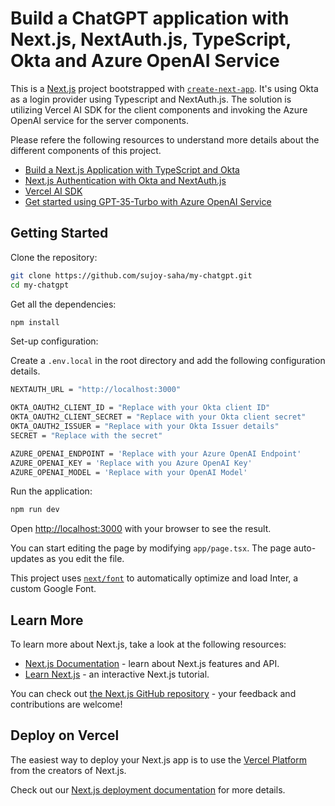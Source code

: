 # Build a ChatGPT application with Next.js, NextAuth.js, TypeScript, Okta and Azure OpenAI Service

This is a [Next.js](https://nextjs.org/) project bootstrapped with [`create-next-app`](https://github.com/vercel/next.js/tree/canary/packages/create-next-app).
It's using Okta as a login provider using Typescript and NextAuth.js. The solution is utilizing Vercel AI SDK for the client components and invoking the Azure OpenAI service for the server components.   

Please refere the following resources to understand more details about the different components of this project. 

- [Build a Next.js Application with TypeScript and Okta](https://developer.okta.com/blog/2020/11/13/nextjs-typescript)
- [Next.js Authentication with Okta and NextAuth.js](https://thetombomb.com/posts/nextjs-nextauth-okta)
- [Vercel AI SDK](https://sdk.vercel.ai/docs/guides/openai)
- [Get started using GPT-35-Turbo with Azure OpenAI Service](https://learn.microsoft.com/en-us/azure/cognitive-services/openai/chatgpt-quickstart?tabs=command-line&pivots=programming-language-javascript)


## Getting Started

Clone the repository:

```bash
git clone https://github.com/sujoy-saha/my-chatgpt.git
cd my-chatgpt
```

Get all the dependencies:

```bash
npm install
```

Set-up configuration:

Create a `.env.local` in the root directory and add the following configuration details.

```bash
NEXTAUTH_URL = "http://localhost:3000"

OKTA_OAUTH2_CLIENT_ID = "Replace with your Okta client ID"
OKTA_OAUTH2_CLIENT_SECRET = "Replace with your Okta client secret"
OKTA_OAUTH2_ISSUER = "Replace with your Okta Issuer details"
SECRET = "Replace with the secret"

AZURE_OPENAI_ENDPOINT = 'Replace with your Azure OpenAI Endpoint'
AZURE_OPENAI_KEY = 'Replace with you Azure OpenAI Key'
AZURE_OPENAI_MODEL = 'Replace with your OpenAI Model'
```

Run the application:

```bash
npm run dev
```

Open [http://localhost:3000](http://localhost:3000) with your browser to see the result.

You can start editing the page by modifying `app/page.tsx`. The page auto-updates as you edit the file.

This project uses [`next/font`](https://nextjs.org/docs/basic-features/font-optimization) to automatically optimize and load Inter, a custom Google Font.

## Learn More

To learn more about Next.js, take a look at the following resources:

- [Next.js Documentation](https://nextjs.org/docs) - learn about Next.js features and API.
- [Learn Next.js](https://nextjs.org/learn) - an interactive Next.js tutorial.

You can check out [the Next.js GitHub repository](https://github.com/vercel/next.js/) - your feedback and contributions are welcome!

## Deploy on Vercel

The easiest way to deploy your Next.js app is to use the [Vercel Platform](https://vercel.com/new?utm_medium=default-template&filter=next.js&utm_source=create-next-app&utm_campaign=create-next-app-readme) from the creators of Next.js.

Check out our [Next.js deployment documentation](https://nextjs.org/docs/deployment) for more details.
